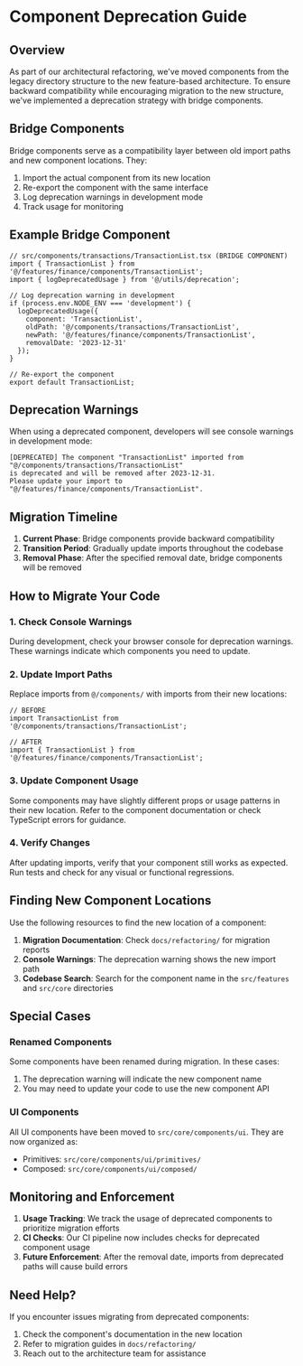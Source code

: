 # Component Deprecation Guide

## Overview

As part of our architectural refactoring, we've moved components from the legacy directory structure to the new feature-based architecture. To ensure backward compatibility while encouraging migration to the new structure, we've implemented a deprecation strategy with bridge components.

## Bridge Components

Bridge components serve as a compatibility layer between old import paths and new component locations. They:

1. Import the actual component from its new location
2. Re-export the component with the same interface
3. Log deprecation warnings in development mode
4. Track usage for monitoring

## Example Bridge Component

```tsx
// src/components/transactions/TransactionList.tsx (BRIDGE COMPONENT)
import { TransactionList } from '@/features/finance/components/TransactionList';
import { logDeprecatedUsage } from '@/utils/deprecation';

// Log deprecation warning in development
if (process.env.NODE_ENV === 'development') {
  logDeprecatedUsage({
    component: 'TransactionList',
    oldPath: '@/components/transactions/TransactionList',
    newPath: '@/features/finance/components/TransactionList',
    removalDate: '2023-12-31'
  });
}

// Re-export the component
export default TransactionList;
```

## Deprecation Warnings

When using a deprecated component, developers will see console warnings in development mode:

```
[DEPRECATED] The component "TransactionList" imported from "@/components/transactions/TransactionList" 
is deprecated and will be removed after 2023-12-31. 
Please update your import to "@/features/finance/components/TransactionList".
```

## Migration Timeline

1. **Current Phase**: Bridge components provide backward compatibility
2. **Transition Period**: Gradually update imports throughout the codebase
3. **Removal Phase**: After the specified removal date, bridge components will be removed

## How to Migrate Your Code

### 1. Check Console Warnings

During development, check your browser console for deprecation warnings. These warnings indicate which components you need to update.

### 2. Update Import Paths

Replace imports from `@/components/` with imports from their new locations:

```tsx
// BEFORE
import TransactionList from '@/components/transactions/TransactionList';

// AFTER
import { TransactionList } from '@/features/finance/components/TransactionList';
```

### 3. Update Component Usage

Some components may have slightly different props or usage patterns in their new location. Refer to the component documentation or check TypeScript errors for guidance.

### 4. Verify Changes

After updating imports, verify that your component still works as expected. Run tests and check for any visual or functional regressions.

## Finding New Component Locations

Use the following resources to find the new location of a component:

1. **Migration Documentation**: Check `docs/refactoring/` for migration reports
2. **Console Warnings**: The deprecation warning shows the new import path
3. **Codebase Search**: Search for the component name in the `src/features` and `src/core` directories

## Special Cases

### Renamed Components

Some components have been renamed during migration. In these cases:

1. The deprecation warning will indicate the new component name
2. You may need to update your code to use the new component API

### UI Components

All UI components have been moved to `src/core/components/ui`. They are now organized as:

- Primitives: `src/core/components/ui/primitives/`
- Composed: `src/core/components/ui/composed/`

## Monitoring and Enforcement

1. **Usage Tracking**: We track the usage of deprecated components to prioritize migration efforts
2. **CI Checks**: Our CI pipeline now includes checks for deprecated component usage
3. **Future Enforcement**: After the removal date, imports from deprecated paths will cause build errors

## Need Help?

If you encounter issues migrating from deprecated components:

1. Check the component's documentation in the new location
2. Refer to migration guides in `docs/refactoring/`
3. Reach out to the architecture team for assistance 